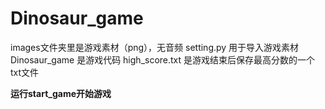# Dinosaur_game
images文件夹里是游戏素材（png），无音频
setting.py 用于导入游戏素材
Dinosaur_game 是游戏代码
high_score.txt 是游戏结束后保存最高分数的一个txt文件

**运行start_game开始游戏**
